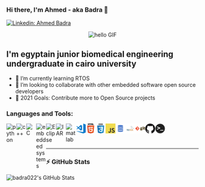 ### Hi there, I'm Ahmed - aka Badra 👋
[![Linkedin: Ahmed Badra](https://img.shields.io/badge/-Ahmed_Badra-blue?style=flat-square&logo=Linkedin&logoColor=white&link=https://www.linkedin.com/in/ahmed-badra-490b7b165/)](https://www.linkedin.com/in/ahmed-badra-490b7b165/)

<div align="center">
    <img width="500px" alt="hello GIF" src="https://cdn.dribbble.com/users/84109/screenshots/2811872/robot.gif">
</div>

## I'm egyptain junior biomedical engineering undergraduate in cairo university

- 🌱 I’m currently learning RTOS
- 👯 I’m looking to collaborate with other embedded software open source developers
- 🥅 2021 Goals: Contribute more to Open Source projects

<!-- [<img align="left" alt="codeSTACKr | YouTube" width="22px" src="https://cdn.jsdelivr.net/npm/simple-icons@v3/icons/youtube.svg" />][youtube] -->
<!-- [<img align="left" alt="codeSTACKr | Twitter" width="22px" src="https://cdn.jsdelivr.net/npm/simple-icons@v3/icons/twitter.svg" />][twitter] -->
<!-- [<img align="left" alt="badra069" width="22px" src="https://cdn.jsdelivr.net/npm/simple-icons@v3/icons/linkedin.svg" />](https://www.linkedin.com/in/ahmed-badra-490b7b165/) -->
<!-- [<img align="left" alt="codeSTACKr | Instagram" width="22px" src="https://cdn.jsdelivr.net/npm/simple-icons@v3/icons/instagram.svg" />][instagram] -->

### Languages and Tools:

<img align="left" alt="python" width="26px" src="https://e-globalacademy.com/wp-content/uploads/2021/01/Python.svg_.png" />
<img align="left" alt="c++" width="26px" src="https://user-images.githubusercontent.com/42747200/46140125-da084900-c26d-11e8-8ea7-c45ae6306309.png" />
<img align="left" alt="C" width="26px" src="https://cdn.iconscout.com/icon/free/png-512/c-programming-569564.png" />
<img align="left" alt="embedded systems" width="26px" src="https://micro.ros.org/img/logonav.png" />
<img align="left" alt="Eclipse" width="26px" src="https://user-images.githubusercontent.com/11943860/46922529-b28cdc80-cfe0-11e8-9aec-0091161d3599.png" />
<img align="left" alt="IAR" width="26px" src="https://iconape.com/wp-content/png_logo_vector/iar-systems-logo.png" />
<img align="left" alt="matlab" width="26px" src="https://doc.opendtect.org/6.0.0/doc/od_userdoc/content/resources/images/appendix_f/matlab.jpeg" />
<img align="left" alt="Visual Studio Code" width="26px" src="https://raw.githubusercontent.com/github/explore/80688e429a7d4ef2fca1e82350fe8e3517d3494d/topics/visual-studio-code/visual-studio-code.png" />
<img align="left" alt="HTML5" width="26px" src="https://raw.githubusercontent.com/github/explore/80688e429a7d4ef2fca1e82350fe8e3517d3494d/topics/html/html.png" />
<img align="left" alt="CSS3" width="26px" src="https://raw.githubusercontent.com/github/explore/80688e429a7d4ef2fca1e82350fe8e3517d3494d/topics/css/css.png" />
<img align="left" alt="JavaScript" width="26px" src="https://raw.githubusercontent.com/github/explore/80688e429a7d4ef2fca1e82350fe8e3517d3494d/topics/javascript/javascript.png" />
<img align="left" alt="SQL" width="26px" src="https://raw.githubusercontent.com/github/explore/80688e429a7d4ef2fca1e82350fe8e3517d3494d/topics/sql/sql.png" />
<img align="left" alt="MySQL" width="26px" src="https://raw.githubusercontent.com/github/explore/80688e429a7d4ef2fca1e82350fe8e3517d3494d/topics/mysql/mysql.png" />
<img align="left" alt="Git" width="26px" src="https://raw.githubusercontent.com/github/explore/80688e429a7d4ef2fca1e82350fe8e3517d3494d/topics/git/git.png" />
<img align="left" alt="GitHub" width="26px" src="https://raw.githubusercontent.com/github/explore/78df643247d429f6cc873026c0622819ad797942/topics/github/github.png" />
<img align="left" alt="Terminal" width="26px" src="https://raw.githubusercontent.com/github/explore/80688e429a7d4ef2fca1e82350fe8e3517d3494d/topics/terminal/terminal.png" />

<br />
<br />
<br />

---

### :zap: GitHub Stats
<img align="left" alt="badra022's GitHub Stats" src="https://github-readme-stats.vercel.app/api?username=badra022&show_icons=true&hide_border=true" />


